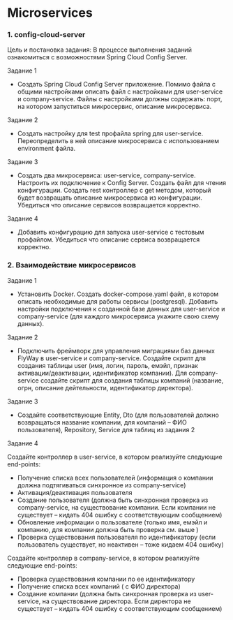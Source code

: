 # Microservices
### 1. config-cloud-server
Цель и постановка задания: В процессе выполнения заданий ознакомиться с возможностями Spring Cloud Config Server. 

Задание 1
* Создать Spring Cloud Config Server приложение. Помимо файла с общими настройками описать файл с настройками для 
user-service и company-service. Файлы с настройками должны содержать: порт, на котором запуститься микросервис, 
описание микросервиса. 

Задание 2 
* Создать настройку для test профайла spring для user-service. Переопределить в ней описание микросервиса c 
использованием environment файла. 

Задание 3 
* Создать два микросервиса: user-service, company-service. Настроить их подключение к Config Server. Создать файл для 
чтения конфигурации. Создать rest контроллер с get методом, который будет возвращать описание микросервиса из 
конфигурации. Убедиться что описание сервисов возвращается корректно. 

Задание 4 
* Добавить конфигурацию для запуска user-service с тестовым профайлом. Убедиться что описание сервиса возвращается 
корректно.

### 2. Взаимодействие микросервисов
Задание 1
* Установить Docker. Создать docker-compose.yaml файл, в котором описать необходимые для работы сервисы (postgresql). Добавить
настройки подключения к созданной базе данных для user-service и company-service (для каждого микросервиса укажите свою
схему данных).

Задание 2
* Подключить фреймворк для управления миграциями баз данных FlyWay в user-service и company-service. Создайте скрипт для
создания таблицы user (имя, логин, пароль, емэйл, признак активации/деактивации, идентификатор компании). Для company-
service создайте скрипт для создания таблицы компаний (название, огрн, описание дейтельности, идентификатор директора).

Задание 3
* Создайте соответствующие Entity, Dto (для пользователей должно возвращаться название компании, для компаний – ФИО
пользователя), Repository, Service для таблиц из задания 2

Задание 4

Создайте контроллер в user-service, в котором реализуйте следующие end-points:
* Получение списка всех пользователей (информация о компании должна подтягиваться синхронное из company-service)
* Активация/деактивация пользователя
* Создание пользователя (должна быть синхронная проверка из company-service, на существование компании. Если компании не существует –
кидать 404 ошибку с соответствующим сообщением)
* Обновление информации о пользователе (только имя, емэйл и компанию, для компании должна быть проверка см. выше )
* Проверка существования пользователя по идентификатору (если пользователь существует, но неактивен – тоже кидаем 404 ошибку)

Создайте контроллер в company-service, в котором реализуйте следующие end-points:
* Проверка существования компании по ее идентификатору
* Получение списка всех компаний ( с ФИО директора)
* Создание компании (должна быть синхронная проверка из user-service, на существование директора. Если директора не существует – кидать 404
ошибку с соответствующим сообщением)